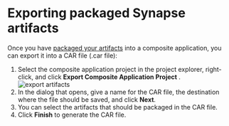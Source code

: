 # Exporting packaged Synapse artifacts

Once you have [packaged your artifacts](packaging-artifacts.md) into a composite application, you can
export it into a CAR file (.car file):

1.  Select the composite application project in the project explorer,
    right-click, and click **Export Composite Application Project** .  
    ![export artifacts](../../assets/img/create_project/export_esb_artifacts.png)
2.  In the dialog that opens, give a name for the CAR file, the destination where the file should be saved, and click **Next**.
3.  You can select the artifacts that should be packaged in the CAR file.
4.  Click **Finish** to generate the CAR file.